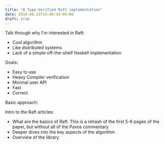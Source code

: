 ```yaml
---
title: "A Type-Verified Raft implementation"
date: 2018-06-23T19:46:43-04:00
draft: true
---
```


Talk through why I'm interested in Raft:
* Cool algorithm
* Like distributed systems
* Lack of a simple off-the-shelf Haskell implementation

Goals:
* Easy to use
* Heavy Compiler verification
* Minimal user API
* Fast
* Correct

Basic approach:


Intro to the Raft articles:
* What are the basics of Raft. This is a rehash of the first 5-6 pages of the paper, but without all of the Paxos commentary
* Deeper dives into the key aspects of the algorithm
* Overview of the library

